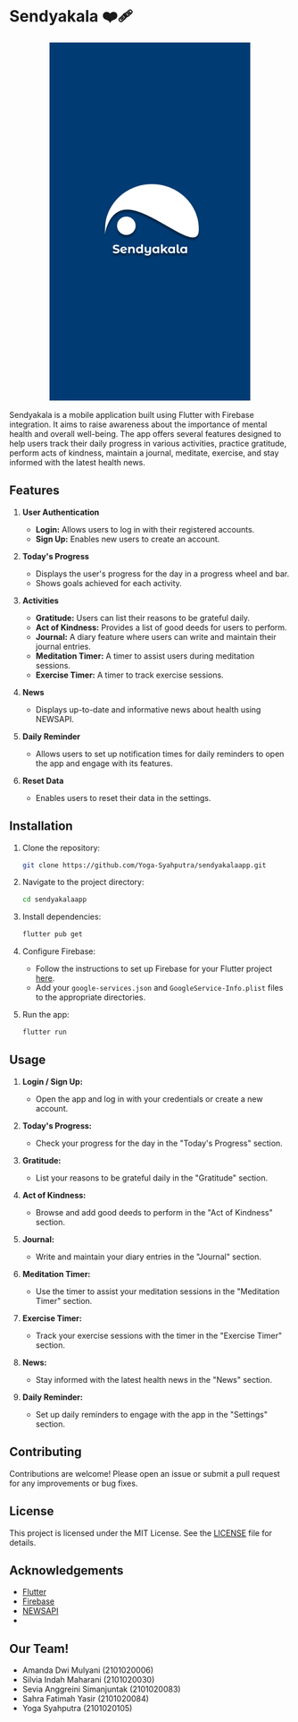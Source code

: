# Sendyakala ❤️‍🩹

<p align="center">
  <img src="https://github.com/Yoga-Syahputra/sendyakalaapp/blob/main/assets/splash_logo.png" alt="Logo">
</p>

Sendyakala is a mobile application built using Flutter with Firebase integration. It aims to raise awareness about the importance of mental health and overall well-being. The app offers several features designed to help users track their daily progress in various activities, practice gratitude, perform acts of kindness, maintain a journal, meditate, exercise, and stay informed with the latest health news.

## Features

1. **User Authentication**
   - **Login:** Allows users to log in with their registered accounts.
   - **Sign Up:** Enables new users to create an account.

2. **Today's Progress**
   - Displays the user's progress for the day in a progress wheel and bar.
   - Shows goals achieved for each activity.

3. **Activities**
   - **Gratitude:** Users can list their reasons to be grateful daily.
   - **Act of Kindness:** Provides a list of good deeds for users to perform.
   - **Journal:** A diary feature where users can write and maintain their journal entries.
   - **Meditation Timer:** A timer to assist users during meditation sessions.
   - **Exercise Timer:** A timer to track exercise sessions.

4. **News**
   - Displays up-to-date and informative news about health using NEWSAPI.

5. **Daily Reminder**
   - Allows users to set up notification times for daily reminders to open the app and engage with its features.

6. **Reset Data**
   - Enables users to reset their data in the settings.

## Installation

1. Clone the repository:
    ```bash
    git clone https://github.com/Yoga-Syahputra/sendyakalaapp.git
    ```
2. Navigate to the project directory:
    ```bash
    cd sendyakalaapp
    ```
3. Install dependencies:
    ```bash
    flutter pub get
    ```
4. Configure Firebase:
    - Follow the instructions to set up Firebase for your Flutter project [here](https://firebase.flutter.dev/docs/overview).
    - Add your `google-services.json` and `GoogleService-Info.plist` files to the appropriate directories.

5. Run the app:
    ```bash
    flutter run
    ```

## Usage

1. **Login / Sign Up:**
   - Open the app and log in with your credentials or create a new account.

2. **Today's Progress:**
   - Check your progress for the day in the "Today's Progress" section.

3. **Gratitude:**
   - List your reasons to be grateful daily in the "Gratitude" section.

4. **Act of Kindness:**
   - Browse and add good deeds to perform in the "Act of Kindness" section.

5. **Journal:**
   - Write and maintain your diary entries in the "Journal" section.

6. **Meditation Timer:**
   - Use the timer to assist your meditation sessions in the "Meditation Timer" section.

7. **Exercise Timer:**
   - Track your exercise sessions with the timer in the "Exercise Timer" section.

8. **News:**
   - Stay informed with the latest health news in the "News" section.

9. **Daily Reminder:**
   - Set up daily reminders to engage with the app in the "Settings" section.

## Contributing

Contributions are welcome! Please open an issue or submit a pull request for any improvements or bug fixes.

## License

This project is licensed under the MIT License. See the [LICENSE](LICENSE) file for details.

## Acknowledgements

- [Flutter](https://flutter.dev/)
- [Firebase](https://firebase.google.com/)
- [NEWSAPI](https://newsapi.org/)
- 

## Our Team!
- Amanda Dwi Mulyani (2101020006)
- Silvia Indah Maharani (2101020030)
- Sevia Anggreini Simanjuntak (2101020083)
- Sahra Fatimah Yasir (2101020084)
- Yoga Syahputra (2101020105)
